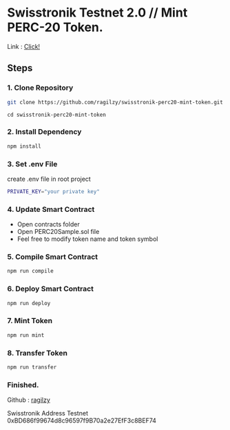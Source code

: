 # Swisstronik Testnet 2.0 // Mint PERC-20 Token.

Link : [Click!](https://www.swisstronik.com/testnet2/dashboard)

## Steps

### 1. Clone Repository

```bash
git clone https://github.com/ragilzy/swisstronik-perc20-mint-token.git
```

```
cd swisstronik-perc20-mint-token
```

### 2. Install Dependency

```bash
npm install
```

### 3. Set .env File

create .env file in root project

```bash
PRIVATE_KEY="your private key"
```

### 4. Update Smart Contract

- Open contracts folder
- Open PERC20Sample.sol file
- Feel free to modify token name and token symbol

### 5. Compile Smart Contract

```bash
npm run compile
```

### 6. Deploy Smart Contract

```bash
npm run deploy
```

### 7. Mint Token

```bash
npm run mint
```

### 8. Transfer Token

```bash
npm run transfer
```

### Finished.

Github  : [ragilzy](https://github.com/ragilzy)

Swisstronik Address Testnet 0xBD686f99674d8c96597f9B70a2e27EfF3c8BEF74
